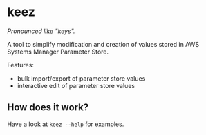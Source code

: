 # keez

_Pronounced like "keys"._

A tool to simplify modification and creation of values stored in AWS
Systems Manager Parameter Store.

Features:

* bulk import/export of parameter store values
* interactive edit of parameter store values

## How does it work?

Have a look at `keez --help` for examples.
